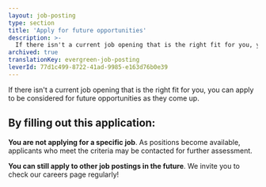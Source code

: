 ```yaml
---
layout: job-posting
type: section
title: 'Apply for future opportunities'
description: >-
  If there isn't a current job opening that is the right fit for you, you can apply to be considered for future opportunities as they come up.
archived: true
translationKey: evergreen-job-posting
leverId: 77d1c499-8722-41ad-9985-e163d76b0e39
---
```


If there isn't a current job opening that is the right fit for you, you can apply to be considered for future opportunities as they come up.

## By filling out this application:

**You are not applying for a specific job**. As positions become available, applicants who meet the criteria may be contacted for further assessment.

**You can still apply to other job postings in the future**. We invite you to check our careers page regularly!

